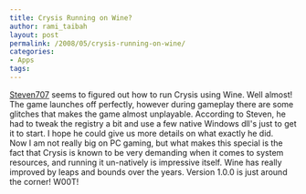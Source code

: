 ```yaml
---
title: Crysis Running on Wine?
author: rami_taibah
layout: post
permalink: /2008/05/crysis-running-on-wine/
categories:
- Apps
tags: 
---
```

[Steven707](http://www.youtube.com/user/Steven707) seems to figured out how to run Crysis using Wine. Well almost! The game launches off perfectly, however during gameplay there are some glitches that makes the game almost unplayable. According to Steven, he had to tweak the registry a bit and use a few native Windows dll's just to get it to start. I hope he could give us more details on what exactly he did.  
Now I am not really big on PC gaming, but what makes this special is the fact that Crysis is known to be very demanding when it comes to system resources, and running it un-natively is impressive itself. Wine has really improved by leaps and bounds over the years. Version 1.0.0 is just around the corner! W00T!